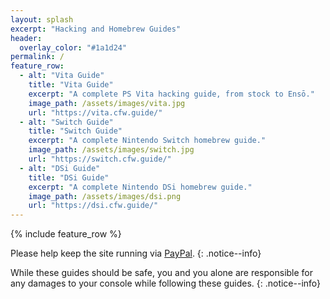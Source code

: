 ```yaml
---
layout: splash
excerpt: "Hacking and Homebrew Guides"
header:
  overlay_color: "#1a1d24"
permalink: /
feature_row:
  - alt: "Vita Guide"
    title: "Vita Guide"
    excerpt: "A complete PS Vita hacking guide, from stock to Ensō."
    image_path: /assets/images/vita.jpg
    url: "https://vita.cfw.guide/"
  - alt: "Switch Guide"
    title: "Switch Guide"
    excerpt: "A complete Nintendo Switch homebrew guide."
    image_path: /assets/images/switch.jpg
    url: "https://switch.cfw.guide/"
  - alt: "DSi Guide"
    title: "DSi Guide"
    excerpt: "A complete Nintendo DSi homebrew guide."
    image_path: /assets/images/dsi.png
    url: "https://dsi.cfw.guide/"
---
```


{% include feature_row %}

Please help keep the site running via [PayPal](/donate).
{: .notice--info}

While these guides should be safe, you and you alone are responsible for any damages to your console while following these guides.
{: .notice--info}

